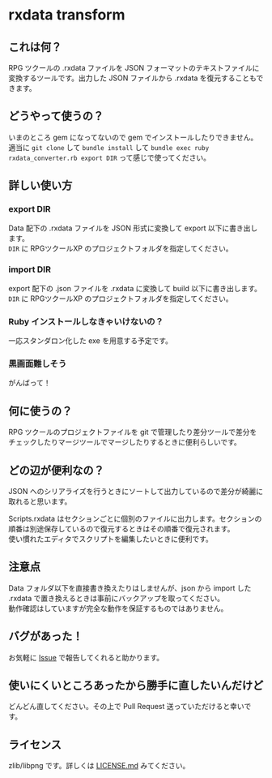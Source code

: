 # rxdata transform

## これは何？
RPG ツクールの .rxdata ファイルを JSON フォーマットのテキストファイルに変換するツールです。出力した JSON ファイルから .rxdata を復元することもできます。

## どうやって使うの？
いまのところ gem になってないので gem でインストールしたりできません。  
適当に `git clone` して `bundle install` して `bundle exec ruby rxdata_converter.rb export DIR` って感じで使ってください。

## 詳しい使い方

### export DIR
Data 配下の .rxdata ファイルを JSON 形式に変換して export 以下に書き出します。  
`DIR` に RPGツクールXP のプロジェクトフォルダを指定してください。

### import DIR
export 配下の .json ファイルを .rxdata に変換して build 以下に書き出します。  
`DIR` に RPGツクールXP のプロジェクトフォルダを指定してください。

### Ruby インストールしなきゃいけないの？
一応スタンダロン化した exe を用意する予定です。

### 黒画面難しそう
がんばって！

## 何に使うの？
RPG ツクールのプロジェクトファイルを git で管理したり差分ツールで差分をチェックしたりマージツールでマージしたりするときに便利らしいです。

## どの辺が便利なの？
JSON へのシリアライズを行うときにソートして出力しているので差分が綺麗に取れると思います。

Scripts.rxdata はセクションごとに個別のファイルに出力します。セクションの順番は別途保存しているので復元するときはその順番で復元されます。  
使い慣れたエディタでスクリプトを編集したいときに便利です。

## 注意点
Data フォルダ以下を直接書き換えたりはしませんが、json から import した .rxdata で置き換えるときは事前にバックアップを取ってください。  
動作確認はしていますが完全な動作を保証するものではありません。

## バグがあった！
お気軽に [Issue](//github.com/aoitaku/rxdata-transform/issues) で報告してくれると助かります。  

## 使いにくいところあったから勝手に直したいんだけど
どんどん直してください。その上で Pull Request 送っていただけると幸いです。

## ライセンス
zlib/libpng です。詳しくは [LICENSE.md](//github.com/aoitaku/rxdata-transform/blob/master/LICENSE.md) みてください。
